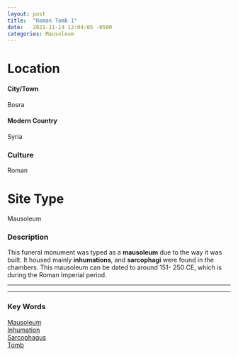```yaml
---
layout: post
title:  "Roman Tomb 1"
date:   2021-11-14 12:04:05 -0500
categories: Mausoleum
---
```

# Location
#### City/Town
Bosra
#### Modern Country
Syria
### Culture
Roman
# Site Type
Mausoleum

### Description
This funeral monument was typed as a **mausoleum** due to the way it was built. It housed mainly **inhumations**, and **sarcophagi** were found in the chambers. This mausoleum can be dated to around 151- 250 CE, which is during the Roman Imperial period.

---
---
### Key Words
[Mausoleum](https://www.britannica.com/topic/mausoleum)\
[Inhumation](https://www.britannica.com/topic/inhumation)\
[Sarcophagus](https://en.wikipedia.org/wiki/Sarcophagus)\
[Tomb](https://www.britannica.com/topic/tomb)
